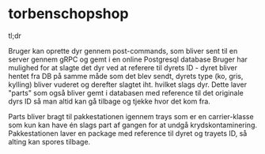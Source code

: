 # torbenschopshop

tl;dr

Bruger kan oprette dyr gennem post-commands, som bliver sent til en server gennem gRPC og gemt i en online Postgresql database
Bruger har mulighed for at slagte det dyr ved at referere til dyrets ID - dyret bliver hentet fra DB på samme måde som det blev sendt, 
dyrets type (ko, gris, kylling) bliver vuderet og derefter slagtet iht. hvilket slags dyr. Dette laver "parts" som også bliver gemt i databasen med reference til det originale
dyrs ID så man altid kan gå tilbage og tjekke hvor det kom fra.

Parts bliver bragt til pakkestationen igennem trays som er en carrier-klasse som kun kan have én slags part af gangen for at undgå krydskontaminering.
Pakkestationen laver en package med reference til dyret og trayets ID, så alting kan spores tilbage.
